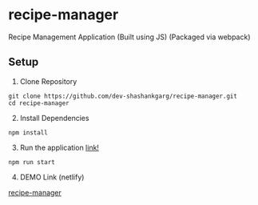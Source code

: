 # recipe-manager
Recipe Management Application (Built using JS) (Packaged via webpack)

## Setup

1. Clone Repository
```
git clone https://github.com/dev-shashankgarg/recipe-manager.git
cd recipe-manager
```

2. Install Dependencies
```
npm install
```

3. Run the application [link!](http://localhost:8080)
```
npm run start
```

4. DEMO Link (netlify)

[recipe-manager](https://shashank-recipe-manager.netlify.com/)


